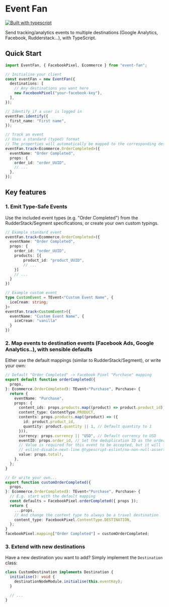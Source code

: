 # Event Fan

[![Built with
typescript](https://badgen.net/badge/icon/typescript?icon=typescript&label)](https://www.typescriptlang.org/)

Send tracking/analytics events to multiple destinations (Google Analytics, Facebook, Rudderstack...), with TypeScript.

## Quick Start

```typescript
import EventFan, { FacebookPixel, Ecommerce } from "event-fan";

// Initialise your client
const eventFan = new EventFan({
  destinations: [
    // Any destinations you want here
    new FacebookPixel("your-facebook-key"),
  ],
});

// Identify if a user is logged in
eventFan.identify({
  first_name: "First name",
});

// Track an event
// Uses a standard (typed) format
// The properties will automatically be mapped to the corresponding destination formats
eventFan.track<Ecommerce.OrderCompleted>({
  eventName: "Order Completed",
  props: {
    order_id: "order_UUID",
    // ...
  },
});
```

## Key features

### 1. Emit Type-Safe Events

Use the included event types (e.g. "Order Completed") from the
RudderStack/Segment specifications, or create your own custom typings.

```typescript
// Example standard event
eventFan.track<Ecommerce.OrderCompleted>({
  eventName: "Order Completed",
  props: {
    order_id: "order_UUID",
    products: [{
        product_id: "product_UUID",
        // ...
    }]
    // ...
  }
})

// Example custom event
type CustomEvent = TEvent<"Custom Event Name", {
  iceCream: string;
}>
eventFan.track<CustomEvent>({
  eventName: "Custom Event Name", {
    iceCream: "vanilla"
  }
})

```

### 2. Map events to destination events (Facebook Ads, Google Analytics..), with sensible defaults

Either use the default mappings (similar to RudderStack/Segment), or write your own:

```typescript
// Default "Order Completed" -> Facebook Pixel "Purchase" mapping
export default function orderCompleted({
  props,
}: Ecommerce.OrderCompleted): TEvent<"Purchase", Purchase> {
  return {
    eventName: "Purchase",
    props: {
      content_ids: props.products.map((product) => product.product_id),
      content_type: ContentType.PRODUCT,
      contents: props.products.map((product) => ({
        id: product.product_id,
        quantity: product.quantity || 1, // Default quantity to 1
      })),
      currency: props.currency || "USD", // Default currency to USD
      eventID: props.order_id, // Set the deduplication ID as the order ID
      // Value is required for this event to be accepted, but it will fail silently without
      // eslint-disable-next-line @typescript-eslint/no-non-null-assertion
      value: props.total!,
    },
  };
}

// Or write your own...
export function customOrderCompleted({
  props,
}: Ecommerce.OrderCompleted): TEvent<"Purchase", Purchase> {
  // E.g. start with the default mapping
  const defaults = FacebookPixel.orderCompleted({ props });
  return {
    ...props,
    // And change the content type to always be a travel destination
    content_type: FacebookPixel.ContentType.DESTINATION,
  };
}
facebookPixel.mapping["Order Completed"] = customOrderCompleted;
```

### 3. Extend with new destinations

Have a new destination you want to add? Simply implement the `Destination` class:

```typescript
class CustomDestination implements Destination {
  initialise(): void {
    destinationNodeModule.initialise(this.eventKey);
  }

  // ...
}
```
